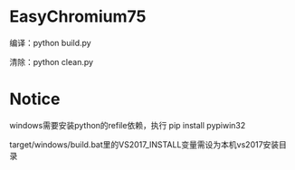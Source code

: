 # EasyChromium75

编译：python build.py

清除：python clean.py

# Notice

windows需要安装python的refile依赖，执行 pip install pypiwin32

target/windows/build.bat里的VS2017_INSTALL变量需设为本机vs2017安装目录